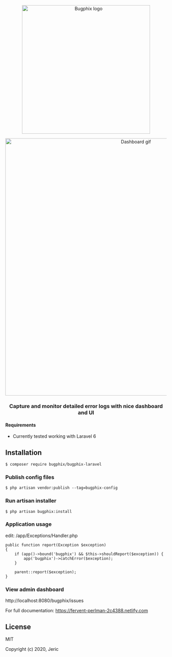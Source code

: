 <p align="center"><a href="https://github.com/bugphix/bugphix-laravel" target="_blank" rel="noopener noreferrer"><img width="400" src="https://github.com/bugphix/bugphix-laravel/blob/master/docs/images/logo.png" alt="Bugphix logo"></a></p>

<p align="center"><img width="800" src="https://github.com/bugphix/bugphix-laravel/blob/master/docs/images/dashboard.gif" alt="Dashboard gif"></p>

<h3 align="center">Capture and monitor detailed error logs with nice dashboard and UI</h3>

#### Requirements
- Currently tested working with Laravel 6

## Installation
    $ composer require bugphix/bugphix-laravel

### Publish config files
    $ php artisan vendor:publish --tag=bugphix-config

### Run artisan installer
    $ php artisan bugphix:install

### Application usage    
edit: /app/Exceptions/Handler.php
    
    public function report(Exception $exception)
    {
        if (app()->bound('bugphix') && $this->shouldReport($exception)) {
            app('bugphix')->catchError($exception);
        }

        parent::report($exception);
    }

### View admin dashboard
http://localhost:8080/bugphix/issues

For full documentation: <a href="https://fervent-perlman-2c4388.netlify.com" target="_blank" rel="noopener noreferrer">https://fervent-perlman-2c4388.netlify.com</a>

## License

MIT

Copyright (c) 2020, Jeric
